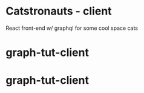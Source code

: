 # Catstronauts - client

React front-end w/ graphql for some cool space cats
# graph-tut-client
# graph-tut-client

